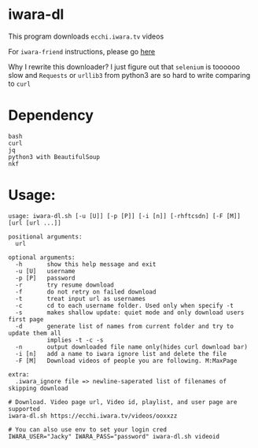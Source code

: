# iwara-dl

This program downloads `ecchi.iwara.tv` videos

For `iwara-friend` instructions, please go [here](https://github.com/hare1039/iwara-dl/blob/master/README-friend.md)

Why I rewrite this downloader? I just figure out that `selenium` is toooooo slow and `Requests` or `urllib3` from python3 are so hard to write comparing to `curl`

# Dependency
```
bash
curl
jq
python3 with BeautifulSoup
nkf
```

# Usage:
```
usage: iwara-dl.sh [-u [U]] [-p [P]] [-i [n]] [-rhftcsdn] [-F [M]] [url [url ...]]

positional arguments:
  url

optional arguments:
  -h       show this help message and exit
  -u [U]   username
  -p [P]   password
  -r       try resume download
  -f       do not retry on failed download
  -t       treat input url as usernames
  -c       cd to each username folder. Used only when specify -t
  -s       makes shallow update: quiet mode and only download users first page
  -d       generate list of names from current folder and try to update them all
           implies -t -c -s
  -n       output downloaded file name only(hides curl download bar)
  -i [n]   add a name to iwara ignore list and delete the file
  -F [M]   Download videos of people you are following. M:MaxPage

extra:
  .iwara_ignore file => newline-saperated list of filenames of skipping download

```

```
# Download. Video page url, Video id, playlist, and user page are supported
iwara-dl.sh https://ecchi.iwara.tv/videos/ooxxzz

# You can also use env to set your login cred
IWARA_USER="Jacky" IWARA_PASS="password" iwara-dl.sh videoid
```
